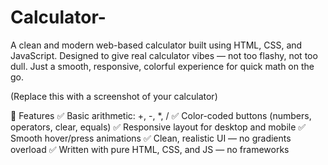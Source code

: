 # Calculator-
A clean and modern web-based calculator built using HTML, CSS, and JavaScript. Designed to give real calculator vibes — not too flashy, not too dull. Just a smooth, responsive, colorful experience for quick math on the go.


(Replace this with a screenshot of your calculator)

🚀 Features
✅ Basic arithmetic: +, -, *, /
✅ Color-coded buttons (numbers, operators, clear, equals)
✅ Responsive layout for desktop and mobile
✅ Smooth hover/press animations
✅ Clean, realistic UI — no gradients overload
✅ Written with pure HTML, CSS, and JS — no frameworks
